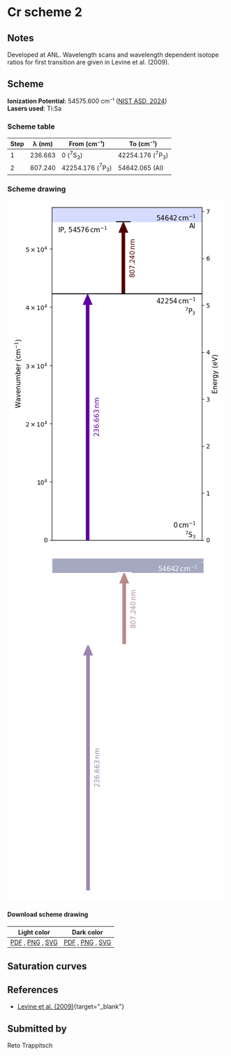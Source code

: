 # Cr scheme 2

## Notes

Developed at ANL. Wavelength scans and wavelength dependent isotope ratios for first transition are given in Levine et al. (2009).



## Scheme

**Ionization Potential**: 54575.600 cm⁻¹ ([NIST ASD, 2024](https://www.nist.gov/pml/atomic-spectra-database))  
**Lasers used**: Ti:Sa

### Scheme table

| Step | λ (nm)  |        From (cm⁻¹)        |         To (cm⁻¹)         |
| ---- | ------- | ------------------------- | ------------------------- |
| 1    | 236.663 | 0 ($^{7}$S$_{3}$)         | 42254.176 ($^{7}$P$_{3}$) |
| 2    | 807.240 | 42254.176 ($^{7}$P$_{3}$) | 54642.065 (AI)            |


### Scheme drawing

![cr scheme, light mode](cr-002/cr-002-light.png#only-light)
![cr scheme, dark mode](cr-002/cr-002-dark-web.png#only-dark)

#### Download scheme drawing

|                                            Light color                                            |                                           Dark color                                           |
| ------------------------------------------------------------------------------------------------- | ---------------------------------------------------------------------------------------------- |
| [PDF](cr-002/cr-002-light.pdf) , [PNG](cr-002/cr-002-light.png) , [SVG](cr-002/cr-002-light.svg)  | [PDF](cr-002/cr-002-dark.pdf) , [PNG](cr-002/cr-002-dark.png) , [SVG](cr-002/cr-002-dark.svg)  |


## Saturation curves



## References

  - [Levine et al. (2009)](https://doi.org/10.1063/1.3115614){target="_blank"}



## Submitted by

Reto Trappitsch

